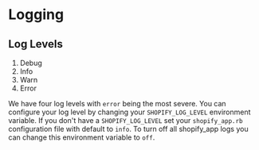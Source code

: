 # Logging

## Log Levels

1. Debug
2. Info
3. Warn
4. Error

We have four log levels with `error` being the most severe. You can configure your log level by changing your `SHOPIFY_LOG_LEVEL` environment variable. If you don't have a `SHOPIFY_LOG_LEVEL` set your `shopify_app.rb` configuration file with default to `info`. To turn off all shopify_app logs you can change this environment variable to `off`.
